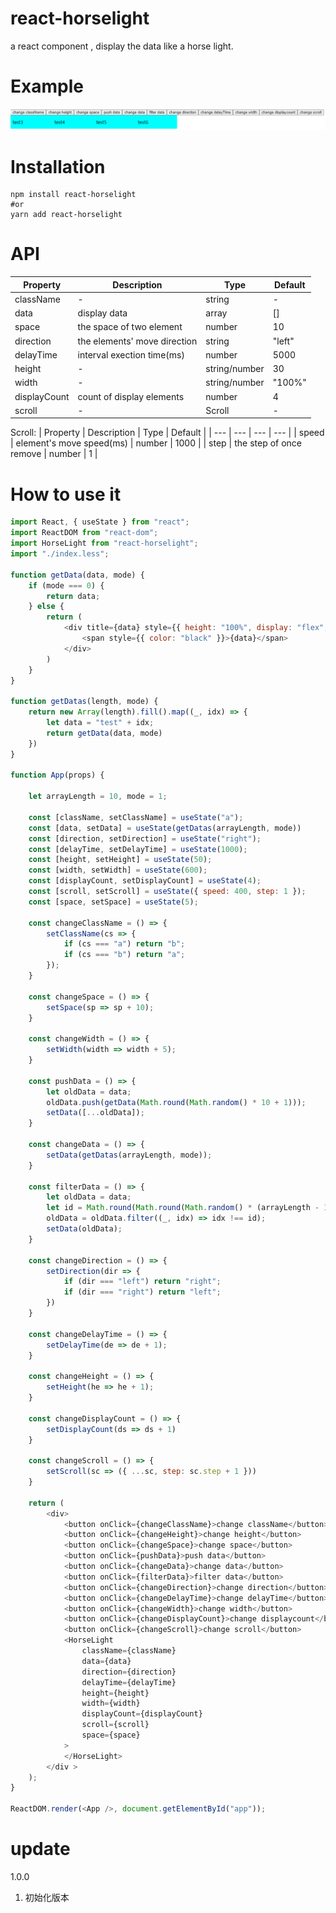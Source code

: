 # react-horselight

a react component , display the data like a horse light.

# Example

![avatar](demo.gif)

# Installation

```
npm install react-horselight
#or
yarn add react-horselight
```

# API
| Property | Description | Type | Default |
| --- | --- | --- | --- |
| className | - | string | - |
| data | display data | array | [] |
| space | the space of two element  | number | 10 |
| direction | the elements' move direction  | string | "left" |
| delayTime | interval exection time(ms)  | number | 5000 |
| height | -  | string/number | 30 |
| width | -  | string/number | "100%" |
| displayCount | count of display elements  | number | 4 |
| scroll | -  | Scroll | - |

Scroll:
| Property | Description | Type | Default |
| --- | --- | --- | --- |
| speed | element's move speed(ms) | number | 1000 |
| step | the step of once remove | number | 1 |

# How to use it

```js
import React, { useState } from "react";
import ReactDOM from "react-dom";
import HorseLight from "react-horselight";
import "./index.less";

function getData(data, mode) {
    if (mode === 0) {
        return data;
    } else {
        return (
            <div title={data} style={{ height: "100%", display: "flex", alignItems: "center", justifyContent: "center" }}>
                <span style={{ color: "black" }}>{data}</span>
            </div>
        )
    }
}

function getDatas(length, mode) {
    return new Array(length).fill().map((_, idx) => {
        let data = "test" + idx;
        return getData(data, mode)
    })
}

function App(props) {

    let arrayLength = 10, mode = 1;

    const [className, setClassName] = useState("a");
    const [data, setData] = useState(getDatas(arrayLength, mode))
    const [direction, setDirection] = useState("right");
    const [delayTime, setDelayTime] = useState(1000);
    const [height, setHeight] = useState(50);
    const [width, setWidth] = useState(600);
    const [displayCount, setDisplayCount] = useState(4);
    const [scroll, setScroll] = useState({ speed: 400, step: 1 });
    const [space, setSpace] = useState(5);

    const changeClassName = () => {
        setClassName(cs => {
            if (cs === "a") return "b";
            if (cs === "b") return "a";
        });
    }

    const changeSpace = () => {
        setSpace(sp => sp + 10);
    }

    const changeWidth = () => {
        setWidth(width => width + 5);
    }

    const pushData = () => {
        let oldData = data;
        oldData.push(getData(Math.round(Math.random() * 10 + 1)));
        setData([...oldData]);
    }

    const changeData = () => {
        setData(getDatas(arrayLength, mode));
    }

    const filterData = () => {
        let oldData = data;
        let id = Math.round(Math.round(Math.random() * (arrayLength - 1) + 0));
        oldData = oldData.filter((_, idx) => idx !== id);
        setData(oldData);
    }

    const changeDirection = () => {
        setDirection(dir => {
            if (dir === "left") return "right";
            if (dir === "right") return "left";
        })
    }

    const changeDelayTime = () => {
        setDelayTime(de => de + 1);
    }

    const changeHeight = () => {
        setHeight(he => he + 1);
    }

    const changeDisplayCount = () => {
        setDisplayCount(ds => ds + 1)
    }

    const changeScroll = () => {
        setScroll(sc => ({ ...sc, step: sc.step + 1 }))
    }

    return (
        <div>
            <button onClick={changeClassName}>change className</button>
            <button onClick={changeHeight}>change height</button>
            <button onClick={changeSpace}>change space</button>
            <button onClick={pushData}>push data</button>
            <button onClick={changeData}>change data</button>
            <button onClick={filterData}>filter data</button>
            <button onClick={changeDirection}>change direction</button>
            <button onClick={changeDelayTime}>change delayTime</button>
            <button onClick={changeWidth}>change width</button>
            <button onClick={changeDisplayCount}>change displaycount</button>
            <button onClick={changeScroll}>change scroll</button>
            <HorseLight
                className={className}
                data={data}
                direction={direction}
                delayTime={delayTime}
                height={height}
                width={width}
                displayCount={displayCount}
                scroll={scroll}
                space={space}
            >
            </HorseLight>
        </div >
    );
}

ReactDOM.render(<App />, document.getElementById("app"));
```

# update
1.0.0 
1. 初始化版本